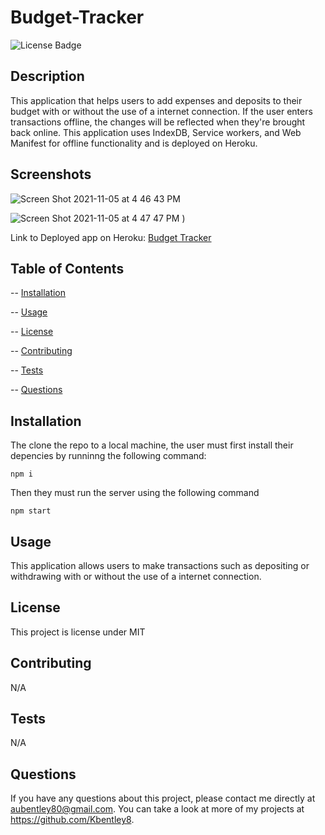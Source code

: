 # Budget-Tracker


![License Badge](https://img.shields.io/badge/license-MIT-blue)

## Description

This  application that helps users to add expenses and deposits to their budget with or without the use of a internet connection. If the user enters transactions offline, the changes will be reflected when they're brought back online. This application uses IndexDB, Service workers, and Web Manifest for offline functionality and is deployed on Heroku.

## Screenshots


![Screen Shot 2021-11-05 at 4 46 43 PM](https://user-images.githubusercontent.com/88289885/140576467-9610e680-fed8-4dd0-a6eb-488aca623247.png)

![Screen Shot 2021-11-05 at 4 47 47 PM](https://user-images.githubusercontent.com/88289885/140576530-1c2abc7d-c7fe-41a5-9414-939d71271572.png)
)

Link to Deployed app on Heroku: [Budget Tracker]()

## Table of Contents

-- [Installation](#installation)

-- [Usage](#usage)

-- [License](#license)

-- [Contributing](#contributing)

-- [Tests](#tests)

-- [Questions](#questions)

## Installation

The clone the repo to a local machine, the user must first install their depencies 
by runninng  the following command:

    npm i

Then they must run the server using the following command

    npm start

## Usage

This application  allows users to make transactions such as depositing or withdrawing with or without the use of a internet connection.

## License

This project is license under MIT

## Contributing

N/A

## Tests

N/A

## Questions

 If you have any questions about this project, please contact me directly at aubentley80@gmail.com. You can take a look at more of my projects at https://github.com/Kbentley8.